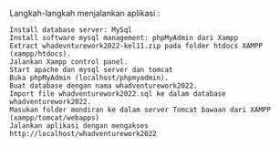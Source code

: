 Langkah-langkah menjalankan aplikasi :

    Install database server: MySql
    Install software mysql management: phpMyAdmin dari Xampp
    Extract whadevnturework2022-kel11.zip pada folder htdocs XAMPP (xampp/htdocs).
    Jalankan Xampp control panel.
    Start apache dan mysql server dan tomcat
    Buka phpMyAdmin (localhost/phpmyadmin).
    Buat database dengan nama whadventurework2022.
    Import file whadventurework2022.sql ke dalam database whadventurework2022.
    Masukan folder mondiran ke dalam server Tomcat bawaan dari XAMPP (xampp/tomcat/webapps)
    Jalankan aplikasi dengan mengakses http://localhost/whadventurework2022
